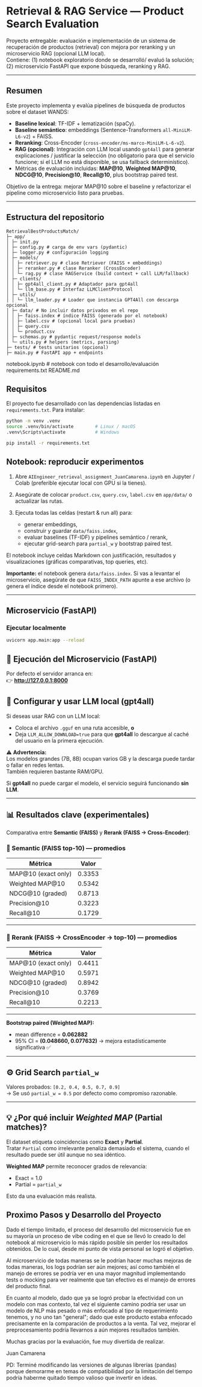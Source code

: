 # Retrieval & RAG Service — Product Search Evaluation

Proyecto entregable: evaluación e implementación de un sistema de recuperación de productos (retrieval) con mejora por reranking y un microservicio RAG (opcional LLM local).  
Contiene: (1) notebook exploratorio donde se desarrolló/ evaluó la solución; (2) microservicio FastAPI que expone búsqueda, reranking y RAG.

---

## Resumen

Este proyecto implementa y evalúa pipelines de búsqueda de productos sobre el dataset WANDS:

- **Baseline lexical**: TF-IDF + lematización (spaCy).
- **Baseline semántico**: embeddings (Sentence-Transformers `all-MiniLM-L6-v2`) + FAISS.
- **Reranking**: Cross-Encoder (`cross-encoder/ms-marco-MiniLM-L-6-v2`).
- **RAG (opcional)**: Integración con LLM local usando `gpt4all` para generar explicaciones / justificar la selección (no obligatorio para que el servicio funcione; si el LLM no está disponible, se usa fallback determinístico).
- Métricas de evaluación incluidas: **MAP@10**, **Weighted MAP@10**, **NDCG@10**, **Precision@10**, **Recall@10**, plus bootstrap paired test.

Objetivo de la entrega: mejorar MAP@10 sobre el baseline y refactorizar el pipeline como microservicio listo para pruebas.

---

## Estructura del repositorio

```
RetrievalBestProductsMatch/
├─ app/
│ ├─ init.py
│ ├─ config.py # carga de env vars (pydantic)
│ ├─ logger.py # configuración logging
│ ├─ models/
│ │ ├─ retriever.py # clase Retriever (FAISS + embeddings)
│ │ ├─ reranker.py # clase Reranker (CrossEncoder)
│ │ └─ rag.py # clase RAGService (build context + call LLM/fallback)
│ ├─ clients/
│ │ ├─ gpt4all_client.py # Adaptador para gpt4all
│ │ └─ llm_base.py # Interfaz LLMClientProtocol
│ ├─ utils/
│ │ └─ llm_loader.py # Loader que instancia GPT4All con descarga opcional
│ ├─ data/ # No incluir datos privados en el repo
│ │ ├─ faiss.index # índice FAISS (generado por el notebook)
│ │ ├─ label.csv # (opcional local para pruebas)
│ │ ├─ query.csv
│ │ └─ product.csv
│ ├─ schemas.py # pydantic request/response models
│ └─ utils.py # helpers (metrics, parsing)
├─ tests/ # tests unitarios (opcional)
├─ main.py # FastAPI app + endpoints
```

notebook.ipynb # notebook con todo el desarrollo/evaluación
requirements.txt
README.md

## Requisitos

El proyecto fue desarrollado con las dependencias listadas en `requirements.txt`. Para instalar:

```bash
python -m venv .venv
source .venv/bin/activate        # Linux / macOS
.venv\Scripts\activate           # Windows

pip install -r requirements.txt
```

## Notebook: reproducir experimentos

1. Abre `AIEngineer_retrieval_assignment_JuanCamarena.ipynb` en Jupyter / Colab (preferible ejecutar local con GPU si la tienes).

2. Asegúrate de colocar `product.csv`, `query.csv`, `label.csv` en `app/data/` o actualizar las rutas.

3. Ejecuta todas las celdas (restart & run all) para:
   - generar embeddings,
   - construir y guardar `data/faiss.index`,
   - evaluar baselines (TF-IDF) y pipelines semántico / rerank,
   - ejecutar grid-search para `partial_w` y bootstrap paired test.

El notebook incluye celdas Markdown con justificación, resultados y visualizaciones (gráficas comparativas, top queries, etc).

**Importante:** el notebook genera `data/faiss.index`. Si vas a levantar el microservicio, asegúrate de que `FAISS_INDEX_PATH` apunte a ese archivo (o genera el índice desde el notebook primero).

---

## Microservicio (FastAPI)

### Ejecutar localmente
```bash
uvicorn app.main:app --reload 
```

## 🚀 Ejecución del Microservicio (FastAPI)

Por defecto el servidor arranca en:  
👉 **http://127.0.0.1:8000**


## 🧠 Configurar y usar LLM local (gpt4all)

Si deseas usar RAG con un LLM local:

- Coloca el archivo `.gguf` en una ruta accesible, **o**  
- Deja `LLM_ALLOW_DOWNLOAD=true` para que **gpt4all** lo descargue al caché del usuario en la primera ejecución.

⚠️ **Advertencia:**  
Los modelos grandes (7B, 8B) ocupan varios GB y la descarga puede tardar o fallar en redes lentas.  
También requieren bastante RAM/GPU.

Si **gpt4all** no puede cargar el modelo, el servicio seguirá funcionando **sin LLM**.

---

## 📊 Resultados clave (experimentales)

Comparativa entre **Semantic (FAISS)** y **Rerank (FAISS → Cross-Encoder)**:

### 🔹 Semantic (FAISS top-10) — promedios
| Métrica | Valor |
|----------|--------|
| MAP@10 (exact only) | 0.3353 |
| Weighted MAP@10 | 0.5342 |
| NDCG@10 (graded) | 0.8713 |
| Precision@10 | 0.3223 |
| Recall@10 | 0.1729 |

---

### 🔹 Rerank (FAISS → CrossEncoder → top-10) — promedios
| Métrica | Valor |
|----------|--------|
| MAP@10 (exact only) | 0.4411 |
| Weighted MAP@10 | 0.5971 |
| NDCG@10 (graded) | 0.8942 |
| Precision@10 | 0.3769 |
| Recall@10 | 0.2213 |

---

**Bootstrap paired (Weighted MAP):**  
- mean difference = **0.062882**  
- 95% CI = **(0.048660, 0.077632)** → mejora estadísticamente significativa ✅

---

## ⚙️ Grid Search `partial_w`

Valores probados: `[0.2, 0.4, 0.5, 0.7, 0.9]`  
→ Se usó `partial_w = 0.5` por defecto como compromiso razonable.

---

## 💡 ¿Por qué incluir *Weighted MAP* (Partial matches)?

El dataset etiqueta coincidencias como **Exact** y **Partial**.  
Tratar `Partial` como irrelevante penaliza demasiado el sistema, cuando el resultado puede ser útil aunque no sea idéntico.

**Weighted MAP** permite reconocer grados de relevancia:

- Exact = 1.0  
- Partial = `partial_w`

Esto da una evaluación más realista.

## Proximo Pasos y Desarrollo del Proyecto

Dado el tiempo limitado, el proceso del desarrollo del microservicio fue en su mayoría un proceso de vibe coding en el que se llevó lo creado lo del notebook al microservicio lo más rápido posible sin perder los resultados obtenidos. De lo cual, desde mi punto de vista personal se logró el objetivo.

Al microservicio de todas maneras se le podrían hacer muchas mejoras de todas maneras, los logs podrían ser aún mejores; así como también el manejo de errores se podría ver en una mayor magnitud implementando tests o mocking para ver realmente que tan efectivo es el manejo de errores del producto final.

En cuanto al modelo, dado que ya se logró probar la efectividad con un modelo con mas contexto, tal vez el siguiente camino podría ser usar un modelo de NLP más pesado o más enfocado al tipo de requerimiento tenemos, y no uno tan "general"; dado que este producto estaba enfocado precisamente en la comparación de productos a la venta. Tal vez, mejorar el preprocesamiento podría llevarnos a aún mejores resultados también.

Muchas gracias por la evaluación, fue muy divertida de realizar.

Juan Camarena

PD: Terminé modificando las versiones de algunas librerías (pandas) porque demorarme en temas de compatibilidad por la limitación del tiempo podría haberme quitado tiempo valioso que invertir en ideas.